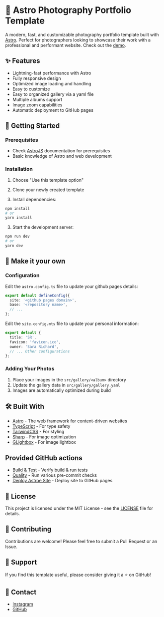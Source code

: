 # 📸 Astro Photography Portfolio Template

A modern, fast, and customizable photography portfolio template built with [Astro](https://astro.build).
Perfect for photographers looking to showcase their work with a professional and performant website.
Check out the [demo](https://rockem.github.io/astro-photography-portfolio/).

## ✨ Features

- Lightning-fast performance with Astro
- Fully responsive design
- Optimized image loading and handling
- Easy to customize
- Easy to organized gallery via a yaml file
- Multiple albums support
- Image zoom capabilities
- Automatic deployment to GitHub pages

## 🚀 Getting Started

### Prerequisites

- Check [AstroJS](https://docs.astro.build/en/install-and-setup/) documentation for prerequisites
- Basic knowledge of Astro and web development

### Installation

1. Choose "Use this template option"

2. Clone your newly created template

3. Install dependencies:

```bash
npm install
# or
yarn install
```

3. Start the development server:

```bash
npm run dev
# or
yarn dev
```

## 📝 Make it your own

### Configuration

Edit the `astro.config.ts` file to update your github pages details:

```typescript
export default defineConfig({
  site: '<github pages domain>',
  base: '<repository name>',
  // ...
};
```

Edit the `site.config.mts` file to update your personal information:

```typescript
export default {
  title: 'SR',
  favicon: 'favicon.ico',
  owner: 'Sara Richard',
  // ... Other configurations
};
```

### Adding Your Photos

1. Place your images in the `src/gallery/<album>` directory
2. Update the gallery data in `src/gallery/gallery.yaml`
3. Images are automatically optimized during build

## 🛠️ Built With

- [Astro](https://astro.build) - The web framework for content-driven websites
- [TypeScript](https://www.typescriptlang.org/) - For type safety
- [TailwindCSS](https://tailwindcss.com) - For styling
- [Sharp](https://sharp.pixelplumbing.com/) - For image optimization
- [GLightbox](https://biati-digital.github.io/glightbox/) - For image lightbox

## Provided GitHub actions

- [Build & Test](./.github/workflows/test.yml) - Verify build & run tests
- [Quality](./.github/workflows/quality.yml) - Run various pre-commit checks
- [Deploy Astroe Site](./.github/workflows/deploy.yml) - Deploy site to GitHub pages

## 📄 License

This project is licensed under the MIT License - see the [LICENSE](LICENSE) file for details.

## 🤝 Contributing

Contributions are welcome! Please feel free to submit a Pull Request or an Issue.

## 💖 Support

If you find this template useful, please consider giving it a ⭐️ on GitHub!

## 📧 Contact

- [Instagram](https://www.instagram.com/lesegal/)
- [GitHub](https://github.com/rockem)
